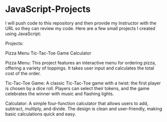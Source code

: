 # JavaScript-Projects
I will push code to this repository and then provide my Instructor with the URL so they can review my code.
Here are a few small projects I created using JavaScript:

Projects:

Pizza Menu
Tic-Tac-Toe Game
Calculator


Pizza Menu: This project features an interactive menu for ordering pizza, offering a variety of toppings. It takes user input and calculates the total cost of the order.

Tic-Tac-Toe Game: A classic Tic-Tac-Toe game with a twist: the first player is chosen by a dice roll. Players can select their tokens, and the game celebrates the winner with music and flashing lights.

Calculator: A simple four-function calculator that allows users to add, subtract, multiply, and divide. The design is clean and user-friendly, making basic calculations quick and easy.
